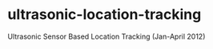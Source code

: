 ultrasonic-location-tracking
============================

Ultrasonic Sensor Based Location Tracking (Jan-April 2012)
